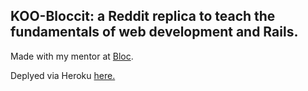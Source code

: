 ## KOO-Bloccit: a Reddit replica to teach the fundamentals of web development and Rails.

Made with my mentor at [Bloc](http://bloc.io).

Deplyed via Heroku [here.](http://koo-bloccit.herokuapp.com/)